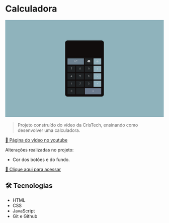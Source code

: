 # Calculadora


![preview](./.github/preview.png)

> Projeto construído do vídeo da CrisTech, ensinando como desenvolver uma calculadora.

[🔗 Página do vídeo no youtube](https://www.youtube.com/watch?v=g3xJhlxNPbw)

Alterações realizadas no projeto:
- Cor dos botões e do fundo.

[🔗 Clique aqui para acessar](https://lineeiko.github.io/Calculadora/)

## 🛠 Tecnologias

- HTML
- CSS
- JavaScript
- Git e Github
